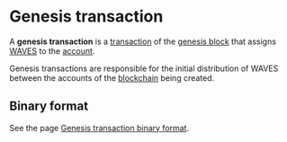 # Genesis transaction

A **genesis transaction** is a [transaction](/blockchain/transaction.md) of the [genesis block](/blockchain/block/genesis-block.md) that assigns [WAVES](/blockchain/token/waves.md) to the [account](/blockchain/account.md).

Genesis transactions are responsible for the initial distribution of WAVES between the accounts of the [blockchain](/blockchain/blockchain.md) being created.

## Binary format

See the page [Genesis transaction binary format](/blockchain/binary-format/transaction-binary-format/genesis-transaction-binary-format.md).
